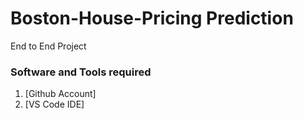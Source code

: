 # Boston-House-Pricing Prediction
End to End Project
### Software and Tools required
1. [Github Account]
2. [VS Code IDE]
